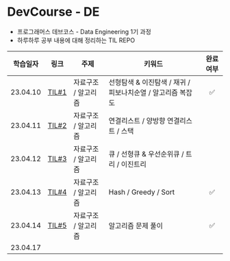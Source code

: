 # DevCourse - DE

* 프로그래머스 데브코스 - Data Engineering 1기 과정
* 하루하루 공부 내용에 대해 정리하는 TIL REPO 

|학습일자|링크 |주제 | 키워드 | 완료여부 | 
|---|---|---|---|:---:|
|23.04.10|[TIL#1](/TIL_0410/)| 자료구조 / 알고리즘 | 선형탐색 & 이진탐색 / 재귀 / 피보나치순열 / 알고리즘 복잡도  | ✅ | 
|23.04.11| [TIL#2](/TIL_0411/) | 자료구조 / 알고리즘 | 연결리스트 / 양방향 연결리스트 / 스택  | |
|23.04.12| [TIL#3](/TIL_0412/) | 자료구조 / 알고리즘 | 큐 / 선형큐 & 우선순위큐 / 트리 / 이진트리 | |
|23.04.13| [TIL#4](/TIL_0413/) | 자료구조 / 알고리즘 |  Hash / Greedy / Sort | ✅ |
|23.04.14| [TIL#5](/TIL_0414/) | 자료구조 / 알고리즘 | 알고리즘 문제 풀이 | ✅ |
|23.04.17| 

